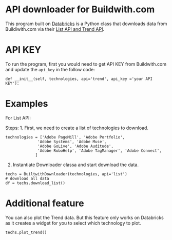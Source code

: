 # API downloader for Buildwith.com

This program built on [Databricks](https://en.wikipedia.org/wiki/Databricks) is a Python class that downloads data from Buildiwith.com via their [List API and Trend API](https://api.builtwith.com/). 

# API KEY

To run the program, first you would need to get API KEY from Buildwith.com and update the `api_key` in the follow code:
```
def __init__(self, technologies, api='trend', api_key ='your API KEY'):
```
# Examples

For List API:

Steps:
	1. First, we need to create a list of technologies to download.
  ```
  technologies = ['Adobe PageMill', 'Adobe Portfolio',
                'Adobe Systems', 'Adobe Muse',
                'Adobe GoLive', 'Adobe Auditude',
                'Adobe RoboHelp', 'Adobe TagManager', 'Adobe Connect',
               ]
  ```
  
  2. Instantiate Downloader classa and start download the data.
  ```
  techs = BuiltwithDownloader(technologies, api='list')
  # download all data
  df = techs.download_list()
  ```
  
  # Additional feature
  
  You can also plot the Trend data. But this feature only works on Databricks as it creates a widget for you to select which technology to plot.
  ```
  techs.plot_trend()
  ```
  
  
  
  
  
  


